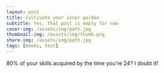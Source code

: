 ```yaml
---
layout: post
title: Cultivate your inner garden
subtitle: Yes, that post is empty for now
cover-img: /assets/img/path.jpg
thumbnail-img: /assets/img/thumb.png
share-img: /assets/img/path.jpg
tags: [books, test]
---
```


80% of your skills acquired by the time you're 24? 
I doubt it!
